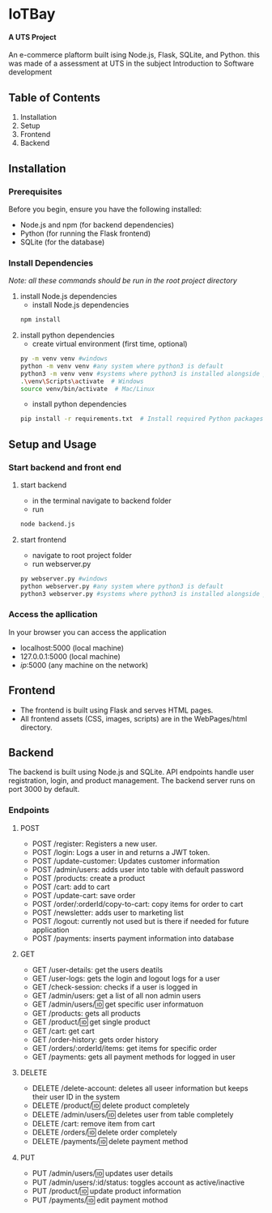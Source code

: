 # IoTBay
#### A UTS Project

An e-commerce plaftorm built ising Node.js, Flask, SQLite, and Python. this was made of a assessment at UTS in the subject Introduction to Software development

## Table of Contents
1. Installation
2. Setup
3. Frontend
4. Backend


## Installation
### Prerequisites
Before you begin, ensure you have the following installed:
* Node.js and npm (for backend dependencies)
* Python (for running the Flask frontend)
* SQLite (for the database)

### Install Dependencies
*Note: all these commands should be run in the root project directory*
1. install Node.js dependencies
    * install Node.js dependencies
    ```bash
    npm install
    ```
2. install python dependencies
    * create virtual environment (first time, optional)
    ``` bash
    py -m venv venv #windows
    python -m venv venv #any system where python3 is default
    python3 -m venv venv #systems where python3 is installed alongside python2
    .\venv\Scripts\activate  # Windows
    source venv/bin/activate  # Mac/Linux
    ```
    * install python dependencies
    ``` bash
    pip install -r requirements.txt  # Install required Python packages 
    ```


## Setup and Usage
### Start backend and front end
1. start backend
    * in the terminal navigate to backend folder
    * run 
    ```bash
    node backend.js
    ```
    
2. start frontend
    * navigate to root project folder
    * run webserver.py
    ```bash
    py webserver.py #windows
    python webserver.py #any system where python3 is default
    python3 webserver.py #systems where python3 is installed alongside python2
    ```

### Access the apllication
In your browser you can access the application 
* localhost:5000 (local machine)
* 127.0.0.1:5000 (local machine)
* *ip*:5000 (any machine on the network)

## Frontend
* The frontend is built using Flask and serves HTML pages.
* All frontend assets (CSS, images, scripts) are in the WebPages/html directory.

## Backend
The backend is built using Node.js and SQLite.
API endpoints handle user registration, login, and product management.
The backend server runs on port 3000 by default.

### Endpoints
1. POST
    * POST /register: Registers a new user.
    * POST /login: Logs a user in and returns a JWT token.
    * POST /update-customer: Updates customer information
    * POST /admin/users: adds user into table with default password
    * POST /products: create a product
    * POST /cart: add to cart
    * POST /update-cart: save order
    * POST /order/:orderId/copy-to-cart: copy items for order to cart
    * POST /newsletter: adds user to marketing list
    * POST /logout: currently not used but is there if needed for future application
    * POST /payments: inserts payment information into database
    
2. GET
    * GET /user-details: get the users deatils
    * GET /user-logs: gets the login and logout logs for a user
    * GET /check-session: checks if a user is logged in
    * GET /admin/users: get a list of all non admin users
    * GET /admin/users/:id: get specific user informatuon
    * GET /products: gets all products
    * GET /product/:id: get single product
    * GET /cart: get cart
    * GET /order-history: gets order history
    * GET /orders/:orderId/items: get items for specific order
    * GET /payments: gets all payment methods for logged in user

3. DELETE
    * DELETE /delete-account: deletes all useer information but keeps their user ID in the system
    * DELETE /product/:id: delete product completely
    * DELETE /admin/users/:id: deletes user from table completely
    * DELETE /cart: remove item from cart
    * DELETE /orders/:id: delete order completely
    * DELETE /payments/:id: delete payment method

4. PUT
    * PUT /admin/users/:id: updates user details
    * PUT /admin/users/:id/status: toggles account as active/inactive
    * PUT /product/:id: update product information
    * PUT /payments/:id: edit payment mothod
